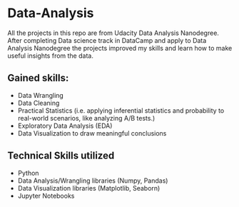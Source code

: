 # Data-Analysis
All the projects in this repo are from Udacity Data Analysis Nanodegree.
After completing Data science track in DataCamp and apply to Data Analysis Nanodegree 
the projects improved my skills and learn how to make useful insights from the data.
## Gained skills:
* Data Wrangling
* Data Cleaning
* Practical Statistics (i.e. applying inferential statistics and probability to real-world scenarios, like analyzing A/B tests.)
* Exploratory Data Analysis (EDA)
* Data Visualization to draw meaningful conclusions
## Technical Skills utilized
* Python
* Data Analysis/Wrangling libraries (Numpy, Pandas)
* Data Visualization libraries (Matplotlib, Seaborn)
* Jupyter Notebooks

